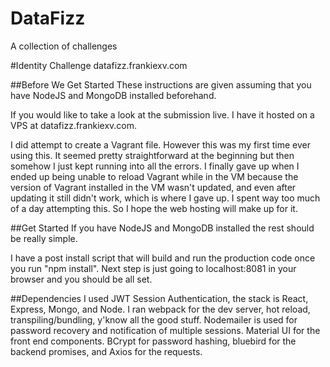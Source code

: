 DataFizz
========

A collection of challenges


#Identity Challenge
datafizz.frankiexv.com

##Before We Get Started
These instructions are given assuming that you have NodeJS and MongoDB installed beforehand.

If you would like to take a look at the submission live. I have it hosted on a VPS at datafizz.frankiexv.com.

I did attempt to create a Vagrant file. However this was my first time ever using this. It seemed pretty straightforward at the beginning but then somehow I just kept running into all the errors. I finally gave up when I ended up being unable to reload Vagrant while in the VM because the version of Vagrant installed in the VM wasn't updated, and even after updating it still didn't work, which is where I gave up. I spent way too much of a day attempting this. So I hope the web hosting will make up for it.

##Get Started
If you have NodeJS and MongoDB installed the rest should be really simple. 

I have a post install script that will build and run the production code once you run "npm install". Next step is just going to localhost:8081 in your browser and you should be all set. 

##Dependencies
I used JWT Session Authentication, the stack is React, Express, Mongo, and Node. I ran webpack for the dev server, hot reload, transpiling/bundling, y'know all the good stuff. Nodemailer is used for password recovery and notification of multiple sessions. Material UI for the front end components. BCrypt for password hashing, bluebird for the backend promises, and Axios for the requests.


